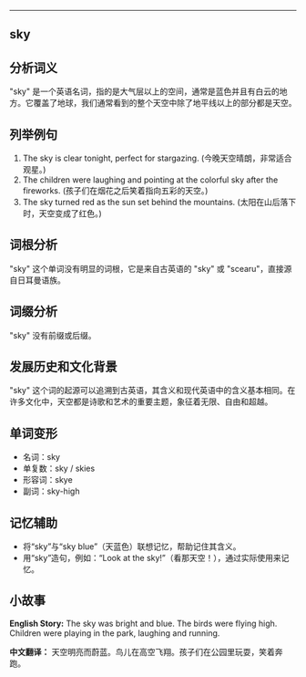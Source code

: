
---------------
## sky
## 分析词义
"sky" 是一个英语名词，指的是大气层以上的空间，通常是蓝色并且有白云的地方。它覆盖了地球，我们通常看到的整个天空中除了地平线以上的部分都是天空。

## 列举例句
1. The sky is clear tonight, perfect for stargazing. (今晚天空晴朗，非常适合观星。)
2. The children were laughing and pointing at the colorful sky after the fireworks. (孩子们在烟花之后笑着指向五彩的天空。)
3. The sky turned red as the sun set behind the mountains. (太阳在山后落下时，天空变成了红色。)

## 词根分析
"sky" 这个单词没有明显的词根，它是来自古英语的 "sky" 或 "scearu"，直接源自日耳曼语族。

## 词缀分析
"sky" 没有前缀或后缀。

## 发展历史和文化背景
"sky" 这个词的起源可以追溯到古英语，其含义和现代英语中的含义基本相同。在许多文化中，天空都是诗歌和艺术的重要主题，象征着无限、自由和超越。

## 单词变形
- 名词：sky
- 单复数：sky / skies
- 形容词：skye
- 副词：sky-high

## 记忆辅助
- 将“sky”与“sky blue”（天蓝色）联想记忆，帮助记住其含义。
- 用“sky”造句，例如：“Look at the sky!”（看那天空！），通过实际使用来记忆。

## 小故事
**English Story:**
The sky was bright and blue. The birds were flying high. Children were playing in the park, laughing and running.

**中文翻译：**
天空明亮而蔚蓝。鸟儿在高空飞翔。孩子们在公园里玩耍，笑着奔跑。

